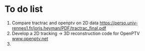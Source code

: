 # To do list

1. Compare tractrac and openptv on 2D data https://perso.univ-rennes1.fr/joris.heyman/PDF/tractrac_final.pdf 
2. Develop a 2D tracking -> 3D reconstruction code for OpenPTV www.openptv.net
3. 
